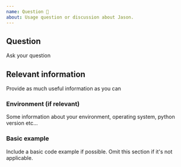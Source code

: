 ```yaml
---
name: Question 🤔
about: Usage question or discussion about Jason.
---
```


<!--
  To make it easier for us to help you, please include as much useful information as possible.
-->

## Question

Ask your question

## Relevant information

Provide as much useful information as you can

### Environment (if relevant)

Some information about your environment, operating system, python version etc...

### Basic example

Include a basic code example if possible. Omit this section if it's not applicable.
